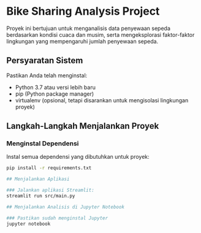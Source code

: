 # Bike Sharing Analysis Project

Proyek ini bertujuan untuk menganalisis data penyewaan sepeda berdasarkan kondisi cuaca dan musim, serta mengeksplorasi faktor-faktor lingkungan yang mempengaruhi jumlah penyewaan sepeda.

## Persyaratan Sistem

Pastikan Anda telah menginstal:

- Python 3.7 atau versi lebih baru
- pip (Python package manager)
- virtualenv (opsional, tetapi disarankan untuk mengisolasi lingkungan proyek)

## Langkah-Langkah Menjalankan Proyek

### Menginstal Dependensi

Instal semua dependensi yang dibutuhkan untuk proyek:
```bash
pip install -r requirements.txt

## Menjalankan Aplikasi

### Jalankan aplikasi Streamlit:
streamlit run src/main.py

## Menjalankan Analisis di Jupyter Notebook

### Pastikan sudah menginstal Jupyter
jupyter notebook
